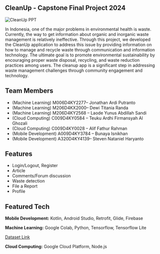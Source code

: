## CleanUp - Capstone Final Project 2024
![CleanUp PPT](https://github.com/CleanUpProject/.github/assets/145469767/30bc2243-9b36-403e-99f7-36680438a11f)

In Indonesia, one of the major problems in environmental health is waste. Currently, the way to get information about organic and inorganic waste management is relatively ineffective. Through this project, we developed the CleanUp application to address this issue by providing information on how to manage and recycle waste through communication and information technology. The ultimate goal is to promote environmental sustainability by encouraging proper waste disposal, recycling, and waste reduction practices among users. The cleanup app is a significant step in addressing waste management challenges through community engagement and technology. 

## Team Members
- (Machine Learning) M006D4KY2277– Jonathan Ardi Putranto  
- (Machine Learning) M206D4KX2000– Dewi Titania Randa 
- (Machine Learning) M206D4KY2568 – Laode Yunus Abdillah Sandi
- (Cloud Computing) C009D4KY0584  – Teuku Ardhi Firmansyah Al Ghozali 
- (Cloud Computing) C009D4KY0028 – Alif Fathur Rahman 
- (Mobile Development) A009D4KY3784 – Bunaya Isnikhan 
- (Mobile Development) A320D4KY4139– Steven Nataniel Haryanto

## Features
- Login/Logout, Register
- Article
- Comments/Forum discussion
- Waste detection
- File a Report
- Profile

## Featured Tech
**Mobile Development:** Kotlin, Android Studio, Retrofit, Glide, Firebase

**Machine Learning:** Google Colab, Python, Tensorflow, Tensorflow Lite

[Dataset Link](https://www.kaggle.com/datasets/sandi07/dataset-sampah)

**Cloud Computing:** Google Cloud Platform, Node.js
